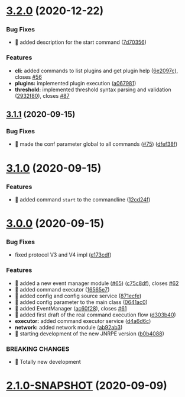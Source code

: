 # [3.2.0](https://github.com/ziccardi/jnrpe/compare/3.1.1...3.2.0) (2020-12-22)


### Bug Fixes

* 🐛 added description for the start command ([7d70356](https://github.com/ziccardi/jnrpe/commit/7d703562da6d52fd19a77bea5370ec3c236859a9))


### Features

* **cli:** added commands to list plugins and get plugin help ([6e2097c](https://github.com/ziccardi/jnrpe/commit/6e2097ce56abcbb1fb0fbed0668462089fe5b015)), closes [#56](https://github.com/ziccardi/jnrpe/issues/56)
* **plugins:** implemented plugin execution ([a067981](https://github.com/ziccardi/jnrpe/commit/a067981a50f014c6141b58705336bd19be561414))
* **threshold:** implemented threshold syntax parsing and validation ([2932f80](https://github.com/ziccardi/jnrpe/commit/2932f808c00132e48ccf31fe7edfa5924fca94ce)), closes [#87](https://github.com/ziccardi/jnrpe/issues/87)



## [3.1.1](https://github.com/ziccardi/jnrpe/compare/3.1.0...3.1.1) (2020-09-15)


### Bug Fixes

* 🐛 made the conf parameter global to all commands ([#75](https://github.com/ziccardi/jnrpe/issues/75)) ([dfef38f](https://github.com/ziccardi/jnrpe/commit/dfef38fb94d95d67b0399da2673dbe18b6629e5a))



# [3.1.0](https://github.com/ziccardi/jnrpe/compare/3.0.0...3.1.0) (2020-09-15)


### Features

* 🎸 added command `start` to the commandline ([12cd24f](https://github.com/ziccardi/jnrpe/commit/12cd24fafd3c3302a68c6ca0175195f79af30b8e))



# [3.0.0](https://github.com/ziccardi/jnrpe/compare/2.1.0-SNAPSHOT...3.0.0) (2020-09-15)


### Bug Fixes

* fixed protocol V3 and V4 impl ([e173cdf](https://github.com/ziccardi/jnrpe/commit/e173cdfbdef35c28bb2708b8a7fe15a8d5f1576f))


### Features

* 🎸 added a new event manager module ([#65](https://github.com/ziccardi/jnrpe/issues/65)) ([c75c8df](https://github.com/ziccardi/jnrpe/commit/c75c8dfa6764e8015722d608565754900ddfb6b2)), closes [#62](https://github.com/ziccardi/jnrpe/issues/62)
* 🎸 added command executor ([16565e7](https://github.com/ziccardi/jnrpe/commit/16565e7ce35e7fbc86f81a2dfa6108dc4a7e0e0b))
* 🎸 added config and config source service ([871ecfe](https://github.com/ziccardi/jnrpe/commit/871ecfedf73eac8b5599f9d81c1115eac06793c9))
* 🎸 added config parameter to the main class ([0641ac0](https://github.com/ziccardi/jnrpe/commit/0641ac0738ef274ad6726555c9b5438495968708))
* 🎸 added EventManager ([ac60f28](https://github.com/ziccardi/jnrpe/commit/ac60f285079a45c3c4940784de151a5cf810c1be)), closes [#61](https://github.com/ziccardi/jnrpe/issues/61)
* 🎸 added first draft of the real command execution flow ([d303b40](https://github.com/ziccardi/jnrpe/commit/d303b403284f2b2de830692cd86124f5a30c4e77))
* **executor:** added command executor service ([d4a6d6c](https://github.com/ziccardi/jnrpe/commit/d4a6d6c164bafd68c5095124cec0b5b3344bad41))
* **network:** added network module ([ab92ab3](https://github.com/ziccardi/jnrpe/commit/ab92ab35bb51015ab97435075cdd47a659b6c618))
* 🎸 starting development of the new JNRPE version ([b0b4088](https://github.com/ziccardi/jnrpe/commit/b0b4088326c29fd13e1726782ef8acceecad9681))


### BREAKING CHANGES

* 🧨 Totally new development



# [2.1.0-SNAPSHOT](https://github.com/ziccardi/jnrpe/compare/2.0.5...2.1.0-SNAPSHOT) (2020-09-09)



